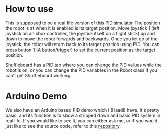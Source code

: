 # How to use

This is supposed to be a real life version of this [PID simulator](https://sites.google.com/site/fpgaandco/pid)
The position the robot is at when it is enabled is its target position.  Move joystick 1 (left joystick on an xbox controller, the joystick itself on a flight stick) up and down  to move the robot forwards and backwards. Once you let go of the joystick, the robot will return back to its target position using PID.
You can press button 1 (A button/trigger) to set the current position as the target position.

Shuffleboard has a PID tab where you can change the PID values while the robot is on, or you can change the PID variables in the Robot class if you can't get Shuffleboard working.

# Arduino Demo

We also have an Arduino based PID demo which I (Haadi) have. It's pretty basic, and its function is to show a stripped down and basic PID system in real life. If you would like to see it, you can either ask me, or if you would just like to see the source code, refer to this [repository](https://github.com/Haadi-Khan/Arduino-PID-Demo).
